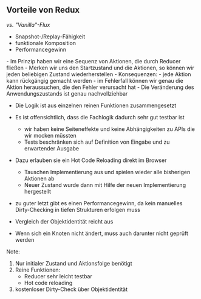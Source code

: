 ## Vorteile von Redux

*vs. "Vanilla"-Flux*

- Snapshot-/Replay-Fähigkeit
- funktionale Komposition
- Performancegewinn





<div class="slide-comment">
- Im Prinzip haben wir eine Sequenz von Aktionen, die durch Reducer fließen
- Merken wir uns den Startzustand und die Aktionen, so können wir jeden beliebigen Zustand wiederherstellen
- Konsequenzen:
  - jede Aktion kann rückgängig gemacht werden
  - im Fehlerfall können wir genau die Aktion heraussuchen, die den Fehler verursacht hat
  - Die Veränderung des Anwendungszustands ist genau nachvollziehbar

- Die Logik ist aus einzelnen reinen Funktionen zusammengesetzt
- Es ist offensichtlich, dass die Fachlogik dadurch sehr gut testbar ist    
  - wir haben keine Seiteneffekte und keine Abhängigkeiten zu APIs die wir mocken müssten
  - Tests beschränken sich auf Definition von Eingabe und zu erwartender Ausgabe
- Dazu erlauben sie ein Hot Code Reloading direkt im Browser
  - Tauschen Implementierung aus und spielen wieder alle bisherigen Aktionen ab
  - Neuer Zustand wurde dann mit Hilfe der neuen Implementierung hergestellt

- zu guter letzt gibt es einen Performancegewinn, da kein manuelles Dirty-Checking in tiefen Strukturen erfolgen muss
- Vergleich der Objektidentität reicht aus
- Wenn sich ein Knoten nicht ändert, muss auch darunter nicht geprüft werden
</div>

Note:
1. Nur initialer Zustand und Aktionsfolge benötigt
2. Reine Funktionen:
    - Reducer sehr leicht testbar
    - Hot code reloading
3. kostenloser Dirty-Check über Objektidentität
